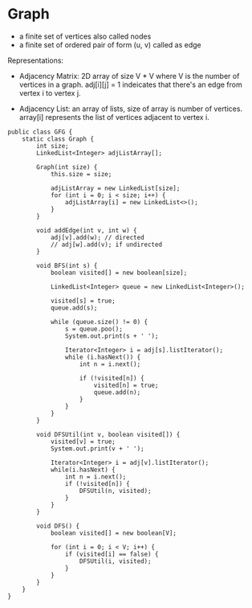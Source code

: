 # Graph
- a finite set of vertices also called nodes
- a finite set of ordered pair of form (u, v) called as edge

Representations:
- Adjacency Matrix: 2D array of size V * V where V is the number of vertices in a graph. adj[i][j] = 1 indeicates that there's an edge from vertex i to vertex j.

- Adjacency List: an array of lists, size of array is number of vertices. array[i] represents the list of vertices adjacent to vertex i.

```
public class GFG {
    static class Graph {
        int size;
        LinkedList<Integer> adjListArray[];

        Graph(int size) {
            this.size = size;

            adjListArray = new LinkedList[size];
            for (int i = 0; i < size; i++) {
                adjListArray[i] = new LinkedList<>();
            }
        }

        void addEdge(int v, int w) {
            adj[v].add(w); // directed
            // adj[w].add(v); if undirected
        }

        void BFS(int s) {
            boolean visited[] = new boolean[size];

            LinkedList<Integer> queue = new LinkedList<Integer>();

            visited[s] = true;
            queue.add(s);

            while (queue.size() != 0) {
                s = queue.poo();
                System.out.print(s + ' ');

                Iterator<Integer> i = adj[s].listIterator();
                while (i.hasNext()) {
                    int n = i.next();

                    if (!visited[n]) {
                        visited[n] = true;
                        queue.add(n);
                    }
                }
            }
        }

        void DFSUtil(int v, boolean visited[]) {
            visited[v] = true;
            System.out.print(v + ' ');

            Iterator<Integer> i = adj[v].listIterator();
            while(i.hasNext) {
                int n = i.next();
                if (!visited[n]) {
                    DFSUtil(n, visited);
                }
            }
        }

        void DFS() {
            boolean visited[] = new boolean[V];

            for (int i = 0; i < V; i++) {
                if (visited[i] == false) {
                    DFSUtil(i, visited);
                }
            }
        }
    }
}
```